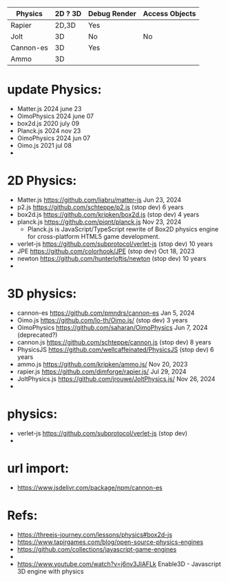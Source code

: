 
| Physics |  2D ? 3D  | Debug Render | Access Objects |
| --------| ----------| ------------ | -------------- |
| Rapier  | 2D,3D     | Yes          |
| Jolt    | 3D        | No           | No
| Cannon-es| 3D        | Yes          |
| Ammo    | 3D         



# update Physics:
 * Matter.js        2024 june 23
 * OimoPhysics      2024 june 07
 * box2d.js         2020 july 09
 * Planck.js        2024 nov 23
 * OimoPhysics      2024 jun 07
 * Oimo.js          2021 jul 08
 * 

# 2D Physics:
 * Matter.js        https://github.com/liabru/matter-js Jun 23, 2024
 * p2.js            https://github.com/schteppe/p2.js  (stop dev) 6 years
 * box2d.js         https://github.com/kripken/box2d.js (stop dev) 4 years
 * planck.js        https://github.com/piqnt/planck.js Nov 23, 2024
    * Planck.js is JavaScript/TypeScript rewrite of Box2D physics engine for cross-platform HTML5 game development.
 * verlet-js        https://github.com/subprotocol/verlet-js (stop dev) 10 years
 * JPE              https://github.com/colorhook/JPE (stop dev) Oct 18, 2023
 * newton           https://github.com/hunterloftis/newton (stop dev) 10 years
 * 

# 3D physics:
 * cannon-es        https://github.com/pmndrs/cannon-es Jan 5, 2024
 * Oimo.js          https://github.com/lo-th/Oimo.js/ (stop dev) 3 years
 * OimoPhysics      https://github.com/saharan/OimoPhysics Jun 7, 2024 (deprecated?)
 * cannon.js        https://github.com/schteppe/cannon.js (stop dev) 8 years
 * PhysicsJS        https://github.com/wellcaffeinated/PhysicsJS (stop dev) 6 years
 * ammo.js          https://github.com/kripken/ammo.js/ Nov 20, 2023
 * rapier.js        https://github.com/dimforge/rapier.js/  Jul 29, 2024
 * JoltPhysics.js   https://github.com/jrouwe/JoltPhysics.js/ Nov 26, 2024
 * 

# physics:
 * verlet-js        https://github.com/subprotocol/verlet-js (stop dev)
 * 

# url import:
 * https://www.jsdelivr.com/package/npm/cannon-es


# Refs:
 * https://threejs-journey.com/lessons/physics#box2d-js
 * https://www.tapirgames.com/blog/open-source-physics-engines
 * https://github.com/collections/javascript-game-engines
 * 
 * https://www.youtube.com/watch?v=j6nv3JIAFLk  Enable3D - Javascript 3D engine with physics

